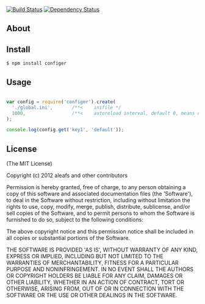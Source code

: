 [![Build Status](https://secure.travis-ci.org/aleafs/configer.png?branch=master)](http://travis-ci.org/aleafs/configer)
[![Dependency Status](https://gemnasium.com/aleafs/configer.png)](https://gemnasium.com/aleafs/configer)

## About


## Install

```bash
$ npm install configer
```

## Usage

```javascript

var config = require('configer').create(
  './global.ini',		/**<	inifile	*/
  1000,					/**<	autoreload interval, default 0, means don't autoreload	*/
);

console.log(config.get('key1', 'default'));

```

## License

(The MIT License)

Copyright (c) 2012 aleafs and other contributors

Permission is hereby granted, free of charge, to any person obtaining
a copy of this software and associated documentation files (the
'Software'), to deal in the Software without restriction, including
without limitation the rights to use, copy, modify, merge, publish,
distribute, sublicense, and/or sell copies of the Software, and to
permit persons to whom the Software is furnished to do so, subject to
the following conditions:

The above copyright notice and this permission notice shall be
included in all copies or substantial portions of the Software.

THE SOFTWARE IS PROVIDED 'AS IS', WITHOUT WARRANTY OF ANY KIND,
EXPRESS OR IMPLIED, INCLUDING BUT NOT LIMITED TO THE WARRANTIES OF
MERCHANTABILITY, FITNESS FOR A PARTICULAR PURPOSE AND NONINFRINGEMENT.
IN NO EVENT SHALL THE AUTHORS OR COPYRIGHT HOLDERS BE LIABLE FOR ANY
CLAIM, DAMAGES OR OTHER LIABILITY, WHETHER IN AN ACTION OF CONTRACT,
TORT OR OTHERWISE, ARISING FROM, OUT OF OR IN CONNECTION WITH THE
SOFTWARE OR THE USE OR OTHER DEALINGS IN THE SOFTWARE.
